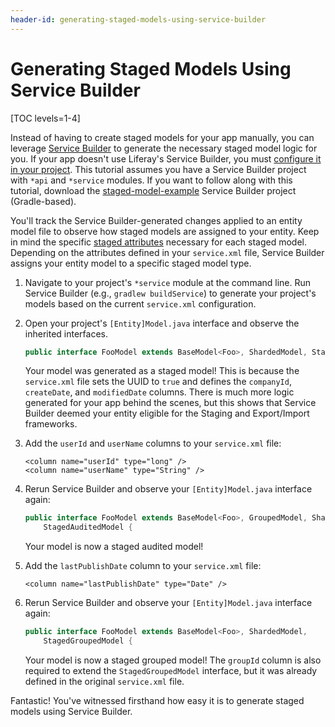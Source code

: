 ```yaml
---
header-id: generating-staged-models-using-service-builder
---
```


# Generating Staged Models Using Service Builder

[TOC levels=1-4]

Instead of having to create staged models for your app manually, you can
leverage
[Service Builder](/developer/frameworks/-/knowledge_base/7-2/service-builder) to
generate the necessary staged model logic for you. If your app doesn't 
use Liferay's Service Builder, you must
[configure it in your project](/developer/frameworks/-/knowledge_base/7-2/defining-an-object-relational-map-with-service-builder).
This tutorial assumes you have a Service Builder project with `*api` and
`*service` modules. If you want to follow along with this tutorial, download the
[staged-model-example](/documents/10184/656312/staged-model-example.zip/5b2a8b0f-fa04-ca4a-2345-015871c0a14a)
Service Builder project (Gradle-based). 

<!-- TODO: Update the example above when we can upload projects to new site.-->

You'll track the Service Builder-generated changes applied to an entity model
file to observe how staged models are assigned to your entity. Keep in mind the
specific
[staged attributes](/developer/reference/-/knowledge_base/7-2/important-attributes-in-staging)
necessary for each staged model. Depending on the attributes defined in your
`service.xml` file, Service Builder assigns your entity model to a specific
staged model type.

1.  Navigate to your project's `*service` module at the command line. Run
    Service Builder (e.g., `gradlew buildService`) to generate your project's
    models based on the current `service.xml` configuration.

2.  Open your project's `[Entity]Model.java` interface and observe the inherited
    interfaces.

    ```java
    public interface FooModel extends BaseModel<Foo>, ShardedModel, StagedModel {
    ```

    Your model was generated as a staged model! This is because the
    `service.xml` file sets the UUID to `true` and defines the `companyId`,
    `createDate`, and `modifiedDate` columns. There is much more logic generated
    for your app behind the scenes, but this shows that Service Builder deemed
    your entity eligible for the Staging and Export/Import frameworks.

3.  Add the `userId` and `userName` columns to your `service.xml` file:

    ```markup
    <column name="userId" type="long" />
    <column name="userName" type="String" />
    ```

4.  Rerun Service Builder and observe your `[Entity]Model.java` interface again:

    ```java
    public interface FooModel extends BaseModel<Foo>, GroupedModel, ShardedModel,
        StagedAuditedModel {
    ```

    Your model is now a staged audited model!

5.  Add the `lastPublishDate` column to your `service.xml` file:

    ```markup
    <column name="lastPublishDate" type="Date" />
    ```

6.  Rerun Service Builder and observe your `[Entity]Model.java` interface again:

    ```java
    public interface FooModel extends BaseModel<Foo>, ShardedModel,
        StagedGroupedModel {
    ```

    Your model is now a staged grouped model! The `groupId` column is also
    required to extend the `StagedGroupedModel` interface, but it was already
    defined in the original `service.xml` file.
 
Fantastic! You've witnessed firsthand how easy it is to generate staged models
using Service Builder.
